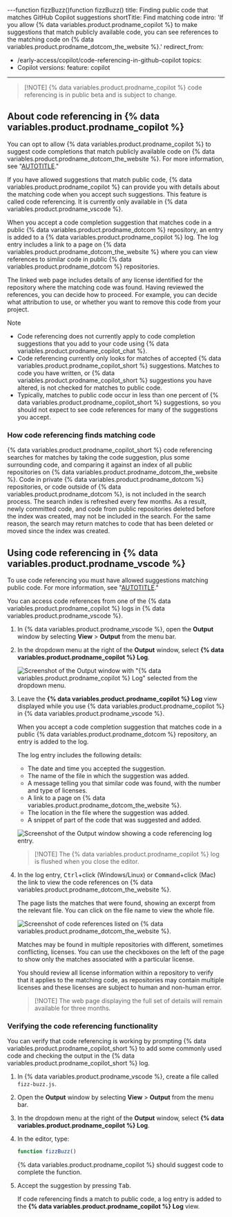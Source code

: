 ---function fizzBuzz()function fizzBuzz()
title: Finding public code that matches GitHub Copilot suggestions
shortTitle: Find matching code
intro: 'If you allow {% data variables.product.prodname_copilot %} to make suggestions that match publicly available code, you can see references to the matching code on {% data variables.product.prodname_dotcom_the_website %}.'
redirect_from:
  - /early-access/copilot/code-referencing-in-github-copilot
topics:
  - Copilot
versions:
  feature: copilot
---

> [!NOTE] {% data variables.product.prodname_copilot %} code referencing is in public beta and is subject to change.

## About code referencing in {% data variables.product.prodname_copilot %}

You can opt to allow {% data variables.product.prodname_copilot %} to suggest code completions that match publicly available code on {% data variables.product.prodname_dotcom_the_website %}. For more information, see "[AUTOTITLE](/copilot/configuring-github-copilot/configuring-your-personal-github-copilot-settings-on-githubcom#enabling-or-disabling-suggestions-matching-public-code)."

If you have allowed suggestions that match public code, {% data variables.product.prodname_copilot %} can provide you with details about the matching code when you accept such suggestions. This feature is called code referencing. It is currently only available in {% data variables.product.prodname_vscode %}.

When you accept a code completion suggestion that matches code in a public {% data variables.product.prodname_dotcom %} repository, an entry is added to a {% data variables.product.prodname_copilot %} log. The log entry includes a link to a page on {% data variables.product.prodname_dotcom_the_website %} where you can view references to similar code in public {% data variables.product.prodname_dotcom %} repositories.

The linked web page includes details of any license identified for the repository where the matching code was found. Having reviewed the references, you can decide how to proceed. For example, you can decide what attribution to use, or whether you want to remove this code from your project.

> [!NOTE]
> * Code referencing does not currently apply to code completion suggestions that you add to your code using {% data variables.product.prodname_copilot_chat %}.
> * Code referencing currently only looks for matches of accepted {% data variables.product.prodname_copilot_short %} suggestions. Matches to code you have written, or {% data variables.product.prodname_copilot_short %} suggestions you have altered, is not checked for matches to public code.
> * Typically, matches to public code occur in less than one percent of {% data variables.product.prodname_copilot_short %} suggestions, so you should not expect to see code references for many of the suggestions you accept.

### How code referencing finds matching code

{% data variables.product.prodname_copilot_short %} code referencing searches for matches by taking the code suggestion, plus some surrounding code, and comparing it against an index of all public repositories on {% data variables.product.prodname_dotcom_the_website %}. Code in private {% data variables.product.prodname_dotcom %} repositories, or code outside of {% data variables.product.prodname_dotcom %}, is not included in the search process. The search index is refreshed every few months. As a result, newly committed code, and code from public repositories deleted before the index was created, may not be included in the search. For the same reason, the search may return matches to code that has been deleted or moved since the index was created.

## Using code referencing in {% data variables.product.prodname_vscode %}

To use code referencing you must have allowed suggestions matching public code. For more information, see "[AUTOTITLE](/copilot/configuring-github-copilot/configuring-your-personal-github-copilot-settings-on-githubcom#enabling-or-disabling-suggestions-matching-public-code)."

You can access code references from one of the {% data variables.product.prodname_copilot %} logs in {% data variables.product.prodname_vscode %}.

1. In {% data variables.product.prodname_vscode %}, open the **Output** window by selecting **View** > **Output** from the menu bar.
1. In the dropdown menu at the right of the **Output** window, select **{% data variables.product.prodname_copilot %} Log**.

   ![Screenshot of the Output window with "{% data variables.product.prodname_copilot %} Log" selected from the dropdown menu.](/assets/images/help/copilot/copilot-log-selected.png)

1. Leave the **{% data variables.product.prodname_copilot %} Log** view displayed while you use {% data variables.product.prodname_copilot %} in {% data variables.product.prodname_vscode %}.

   When you accept a code completion suggestion that matches code in a public {% data variables.product.prodname_dotcom %} repository, an entry is added to the log.

   The log entry includes the following details:

   * The date and time you accepted the suggestion.
   * The name of the file in which the suggestion was added.
   * A message telling you that similar code was found, with the number and type of licenses.
   * A link to a page on {% data variables.product.prodname_dotcom_the_website %}.
   * The location in the file where the suggestion was added.
   * A snippet of part of the code that was suggested and added.

   ![Screenshot of the Output window showing a code referencing log entry.](/assets/images/help/copilot/copilot-code-referencing-log.png)

   > [!NOTE] The {% data variables.product.prodname_copilot %} log is flushed when you close the editor.

1. In the log entry, <kbd>Ctrl</kbd>+click (Windows/Linux) or <kbd>Command</kbd>+click (Mac) the link to view the code references on {% data variables.product.prodname_dotcom_the_website %}.

   The page lists the matches that were found, showing an excerpt from the relevant file. You can click on the file name to view the whole file.

   ![Screenshot of code references listed on {% data variables.product.prodname_dotcom_the_website %}.](/assets/images/help/copilot/code-references-webpage.png)

   Matches may be found in multiple repositories with different, sometimes conflicting, licenses. You can use the checkboxes on the left of the page to show only the matches associated with a particular license.

   You should review all license information within a repository to verify that it applies to the matching code, as repositories may contain multiple licenses and these licenses are subject to human and non-human error.

   > [!NOTE] The web page displaying the full set of details will remain available for three months.

### Verifying the code referencing functionality

You can verify that code referencing is working by prompting {% data variables.product.prodname_copilot_short %} to add some commonly used code and checking the output in the {% data variables.product.prodname_copilot_short %} log.

1. In {% data variables.product.prodname_vscode %}, create a file called `fizz-buzz.js`.
1. Open the **Output** window by selecting **View** > **Output** from the menu bar.
1. In the dropdown menu at the right of the **Output** window, select **{% data variables.product.prodname_copilot %} Log**.
1. In the editor, type:

   ```javascript
   function fizzBuzz()
   ```

   {% data variables.product.prodname_copilot %} should suggest code to complete the function.
1. Accept the suggestion by pressing <kbd>Tab</kbd>.

   If code referencing finds a match to public code, a log entry is added to the **{% data variables.product.prodname_copilot %} Log** view.
